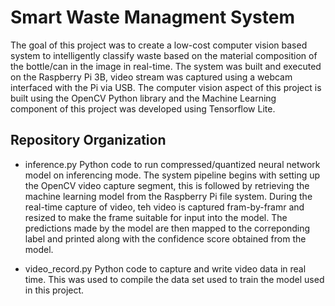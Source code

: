 # Smart Waste Managment System
The goal of this project was to create a low-cost computer vision based system to intelligently classify waste based on the material composition of the bottle/can in the image in real-time. The system was built and executed on the Raspberry Pi 3B, video stream was captured using a webcam interfaced with the Pi via USB. The computer vision aspect of this project is built using the OpenCV Python library and the Machine Learning component of this project was developed using Tensorflow Lite.

## Repository Organization
- inference.py
Python code to run compressed/quantized neural network model on inferencing mode. The system pipeline begins with setting up the OpenCV video capture     segment, this is followed by retrieving the machine learning model from the Raspberry Pi file system. During the real-time capture of video, teh video is   captured fram-by-framr and resized to make the frame suitable for input into the model. The predictions made by the model are then mapped to the correponding label and printed along with the confidence score obtained from the model.
  
- video_record.py
Python code to capture and write video data in real time. This was used to compile the data set used to train the model used in this project. 
